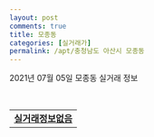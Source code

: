 ```yaml
---
layout: post
comments: true
title: 모종동
categories: [실거래가]
permalink: /apt/충청남도 아산시 모종동
---
```


2021년 07월 05일 모종동 실거래 정보

<script type="text/javascript">
  google.charts.load('current', {'packages':['corechart']});
  google.charts.setOnLoadCallback(drawChart);

  function drawChart() {
    var data = google.visualization.arrayToDataTable([['거래일', '매매', '전월세', '전매'], ['20-07', 23, 39, 3], ['20-08', 23, 15, 3], ['20-09', 33, 10, 0], ['20-10', 25, 7, 2], ['20-11', 55, 17, 3], ['20-12', 90, 21, 20], ['21-01', 53, 21, 7], ['21-02', 31, 14, 2], ['21-03', 38, 28, 10], ['21-04', 52, 13, 14], ['21-05', 53, 22, 200], ['21-06', 35, 20, 25]]);

    var options = {
      title: '최근 유형별 거래량 추이',
      legend: { position: 'bottom' }
    };

    var chart = new google.visualization.LineChart(document.getElementById('columnchart_material'));
    chart.draw(data, (options));
  }
</script>

<div id="columnchart_material" style="width: 95%; margin-left: -35px; display: block"></div>
<br>
<table>
  <tr>
    <td colspan="4" style="font-weight: bold;"><a href="https://search.naver.com/search.naver?query=모종동 실거래정보없음">실거래정보없음</a></td>
  </tr>
    
</table>
    